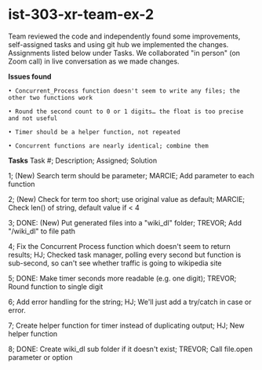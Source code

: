 # ist-303-xr-team-ex-2

Team reviewed the code and independently found some improvements, self-assigned tasks and using git hub we implemented the changes.
Assignments listed below under Tasks.
We collaborated "in person" (on Zoom call) in live conversation as we made changes.

**Issues found**

	• Concurrent_Process function doesn't seem to write any files; the other two functions work
 
	• Round the second count to 0 or 1 digits… the float is too precise and not useful
 
	• Timer should be a helper function, not repeated
 
	• Concurrent functions are nearly identical; combine them

**Tasks**
Task #; Description;	Assigned;	Solution

1;	(New) Search term should be parameter;	MARCIE;	Add parameter to each function

2;	(New) Check for term too short; use original value as default;	MARCIE;	Check len() of string, default value if < 4

3;	DONE: (New) Put generated files into a "wiki_dl" folder;	TREVOR;	Add "/wiki_dl" to file path

4;	Fix the Concurrent Process function which doesn't seem to return results;	HJ;	Checked task manager, polling every second but function is sub-second, so can't see whether traffic is going to wikipedia site

5;	DONE: Make timer seconds more readable (e.g. one digit);	TREVOR;	Round function to single digit

6;	Add error handling for the string;	HJ;	We'll just add a try/catch in case or error.

7;	Create helper function for timer instead of duplicating output;	HJ;	New helper function

8;	DONE: Create wiki_dl sub folder if it doesn't exist; TREVOR;  Call file.open parameter or option

